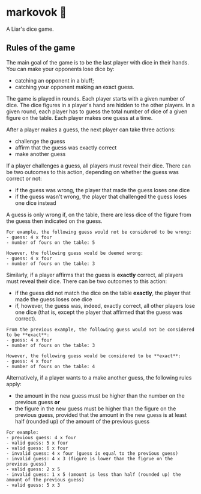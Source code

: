 # markovok 🥕
A Liar's dice game.

## Rules of the game

The main goal of the game is to be the last player with dice in their hands.
You can make your opponents lose dice by:
+ catching an opponent in a bluff;
+ catching your opponent making an exact guess.

The game is played in rounds. Each player starts with a given number of dice. The dice figures in a player's hand are hidden to the other players. In a given round, each player has to guess the total number of dice of a given figure on the table. Each player makes one guess at a time.

After a player makes a guess, the next player can take three actions:
+ challenge the guess
+ affirm that the guess was exactly correct
+ make another guess

If a player challenges a guess, all players must reveal their dice. There can be two outcomes to this action, depending on whether the guess was correct or not:
+ if the guess was wrong, the player that made the guess loses one dice
+ if the guess wasn't wrong, the player that challenged the guess loses one dice instead

A guess is only wrong if, on the table, there are less dice of the figure from the guess then indicated on the guess.

```
For example, the following guess would not be considered to be wrong:
- guess: 4 x four
- number of fours on the table: 5

However, the following guess would be deemed wrong:
- guess: 4 x four
- number of fours on the table: 3
```

Similarly, if a player affirms that the guess is **exactly** correct, all players must reveal their dice. There can be two outcomes to this action:
+ if the guess did not match the dice on the table **exactly**, the player that made the guess loses one dice
+ if, however, the guess was, indeed, exactly correct, all other players lose one dice (that is, except the player that affirmed that the guess was correct).

```
From the previous example, the following guess would not be considered to be **exact**:
- guess: 4 x four
- number of fours on the table: 3

However, the following guess would be considered to be **exact**:
- guess: 4 x four
- number of fours on the table: 4
```

Alternatively, if a player wants to a make another guess, the following rules apply:
+ the amount in the new guess must be higher than the number on the previous guess
**or**
+ the figure in the new guess must be higher than the figure on the previous guess, provided that the amount in the new guess is at least half (rounded up) of the amount of the previous guess

```
For example:
- previous guess: 4 x four
- valid guess: 5 x four
- valid guess: 6 x four
- invalid guess: 4 x four (guess is equal to the previous guess)
- invalid guess: 4 x 3 (figure is lower than the figrue on the previous guess)
- valid guess: 2 x 5
- invalid guess: 1 x 5 (amount is less than half (rounded up) the amount of the previous guess)
- valid guess: 5 x 3
```



